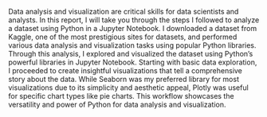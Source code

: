 Data analysis and visualization are critical skills for data scientists and analysts. In this report, I will take you through the steps I followed to analyze a dataset using Python in a Jupyter Notebook.
I downloaded a dataset from Kaggle, one of the most prestigious sites for datasets, and performed various data analysis and visualization tasks using popular Python libraries.
Through this analysis, I explored and visualized the dataset using Python’s powerful libraries in Jupyter Notebook. Starting with basic data exploration, 
I proceeded to create insightful visualizations that tell a comprehensive story about the data. 
While Seaborn was my preferred library for most visualizations due to its simplicity and aesthetic appeal, Plotly was useful for specific chart types like pie charts. 
This workflow showcases the versatility and power of Python for data analysis and visualization.
